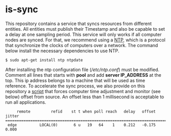 is-sync
===
This repository contains a service that syncs resources from different entities. All entities must publish their Timestamp and also be capable to set a delay at one sampling period. This service will only works if all computer nodes are synced. For that, we recommend using a [NTP](http://www.ntp.org/), which is a protocol that synchronize the clocks of computers over a network. The command below install the necessary dependencies to use NTP.

```shell
$ sudo apt-get install ntp ntpdate
```

After installing the ntp configuration file (*/etc/ntp.conf*) must be modified. Comment all lines that starts with **pool** and add **server IP_ADDRESS** at the top. This ip address belongs to a machine that will be used as time reference. To accelerate the sync process, we also provide on this repository a [script](https://github.com/labviros/is-sync/blob/master/ntp-sync) that forces computer time adjustment and monitor (see below) offset from source. An offset less than 1 millisecond is acceptable to run all applications.

```shell
     remote         refid    st t when poll reach   delay   offset  jitter
==========================================================================
 edge          LOCAL(0)       6 u   19   64    1    0.212   -0.175   0.000
 ```